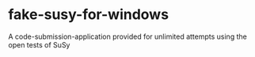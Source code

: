 # fake-susy-for-windows
A code-submission-application provided for unlimited attempts using the open tests of SuSy
